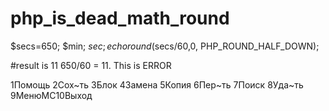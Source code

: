 # php_is_dead_math_round

$secs=650;
$min;
$sec;
echo round($secs/60,0, PHP_ROUND_HALF_DOWN);

#result is 11  650/60 = 11. This is ERROR

















 1Помощь 2Сох~ть 3Блок   4Замена 5Копия  6Пер~ть 7Поиск  8Уда~ть 9МенюMC10Выход

